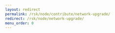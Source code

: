 ```yaml
---
layout: redirect
permalink: /rsk/node/contribute/network-upgrade/
redirect: /rsk/node/network-upgrade/
menu_order: 0
---
```

